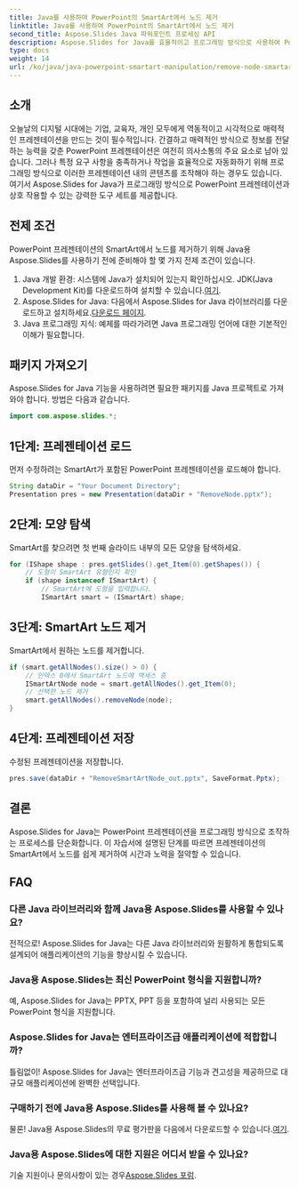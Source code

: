 ```yaml
---
title: Java를 사용하여 PowerPoint의 SmartArt에서 노드 제거
linktitle: Java를 사용하여 PowerPoint의 SmartArt에서 노드 제거
second_title: Aspose.Slides Java 파워포인트 프로세싱 API
description: Aspose.Slides for Java를 효율적이고 프로그래밍 방식으로 사용하여 PowerPoint 프레젠테이션의 SmartArt에서 노드를 제거하는 방법을 알아보세요.
type: docs
weight: 14
url: /ko/java/java-powerpoint-smartart-manipulation/remove-node-smartart-powerpoint-java/
---
```

## 소개
오늘날의 디지털 시대에는 기업, 교육자, 개인 모두에게 역동적이고 시각적으로 매력적인 프레젠테이션을 만드는 것이 필수적입니다. 간결하고 매력적인 방식으로 정보를 전달하는 능력을 갖춘 PowerPoint 프레젠테이션은 여전히 의사소통의 주요 요소로 남아 있습니다. 그러나 특정 요구 사항을 충족하거나 작업을 효율적으로 자동화하기 위해 프로그래밍 방식으로 이러한 프레젠테이션 내의 콘텐츠를 조작해야 하는 경우도 있습니다. 여기서 Aspose.Slides for Java가 프로그래밍 방식으로 PowerPoint 프레젠테이션과 상호 작용할 수 있는 강력한 도구 세트를 제공합니다.
## 전제 조건
PowerPoint 프레젠테이션의 SmartArt에서 노드를 제거하기 위해 Java용 Aspose.Slides를 사용하기 전에 준비해야 할 몇 가지 전제 조건이 있습니다.
1.  Java 개발 환경: 시스템에 Java가 설치되어 있는지 확인하십시오. JDK(Java Development Kit)를 다운로드하여 설치할 수 있습니다.[여기](https://www.oracle.com/java/technologies/javase-jdk11-downloads.html).
2.  Aspose.Slides for Java: 다음에서 Aspose.Slides for Java 라이브러리를 다운로드하고 설치하세요.[다운로드 페이지](https://releases.aspose.com/slides/java/).
3. Java 프로그래밍 지식: 예제를 따라가려면 Java 프로그래밍 언어에 대한 기본적인 이해가 필요합니다.

## 패키지 가져오기
Aspose.Slides for Java 기능을 사용하려면 필요한 패키지를 Java 프로젝트로 가져와야 합니다. 방법은 다음과 같습니다.
```java
import com.aspose.slides.*;
```
## 1단계: 프레젠테이션 로드
먼저 수정하려는 SmartArt가 포함된 PowerPoint 프레젠테이션을 로드해야 합니다.
```java
String dataDir = "Your Document Directory";
Presentation pres = new Presentation(dataDir + "RemoveNode.pptx");
```
## 2단계: 모양 탐색
SmartArt를 찾으려면 첫 번째 슬라이드 내부의 모든 모양을 탐색하세요.
```java
for (IShape shape : pres.getSlides().get_Item(0).getShapes()) {
    // 도형이 SmartArt 유형인지 확인
    if (shape instanceof ISmartArt) {
        // SmartArt에 도형을 입력합니다.
        ISmartArt smart = (ISmartArt) shape;
```
## 3단계: SmartArt 노드 제거
SmartArt에서 원하는 노드를 제거합니다.
```java
if (smart.getAllNodes().size() > 0) {
    // 인덱스 0에서 SmartArt 노드에 액세스 중
    ISmartArtNode node = smart.getAllNodes().get_Item(0);
    // 선택한 노드 제거
    smart.getAllNodes().removeNode(node);
}
```
## 4단계: 프레젠테이션 저장
수정된 프레젠테이션을 저장합니다.
```java
pres.save(dataDir + "RemoveSmartArtNode_out.pptx", SaveFormat.Pptx);
```

## 결론
Aspose.Slides for Java는 PowerPoint 프레젠테이션을 프로그래밍 방식으로 조작하는 프로세스를 단순화합니다. 이 자습서에 설명된 단계를 따르면 프레젠테이션의 SmartArt에서 노드를 쉽게 제거하여 시간과 노력을 절약할 수 있습니다.
## FAQ
### 다른 Java 라이브러리와 함께 Java용 Aspose.Slides를 사용할 수 있나요?
전적으로! Aspose.Slides for Java는 다른 Java 라이브러리와 원활하게 통합되도록 설계되어 애플리케이션의 기능을 향상시킬 수 있습니다.
### Java용 Aspose.Slides는 최신 PowerPoint 형식을 지원합니까?
예, Aspose.Slides for Java는 PPTX, PPT 등을 포함하여 널리 사용되는 모든 PowerPoint 형식을 지원합니다.
### Aspose.Slides for Java는 엔터프라이즈급 애플리케이션에 적합합니까?
틀림없이! Aspose.Slides for Java는 엔터프라이즈급 기능과 견고성을 제공하므로 대규모 애플리케이션에 완벽한 선택입니다.
### 구매하기 전에 Java용 Aspose.Slides를 사용해 볼 수 있나요?
 물론! Java용 Aspose.Slides의 무료 평가판을 다음에서 다운로드할 수 있습니다.[여기](https://releases.aspose.com/).
### Java용 Aspose.Slides에 대한 지원은 어디서 받을 수 있나요?
 기술 지원이나 문의사항이 있는 경우[Aspose.Slides 포럼](https://forum.aspose.com/c/slides/11).